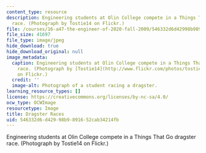 ```yaml
---
content_type: resource
description: Engineering students at Olin College compete in a Things That Go dragster
  race. (Photograph by Tostie14 on Flickr.)
file: /courses/16-a47-the-engineer-of-2020-fall-2009/546332d6d42998b9891652cab34214fb_16-a47f09.jpg
file_size: 41697
file_type: image/jpeg
hide_download: true
hide_download_original: null
image_metadata:
  caption: Engineering students at Olin College compete in a Things That Go dragster
    race. (Photograph by [Tostie14](http://www.flickr.com/photos/tostie14/34400424/)
    on Flickr.)
  credit: ''
  image-alt: Photograph of a student racing a dragster.
learning_resource_types: []
license: https://creativecommons.org/licenses/by-nc-sa/4.0/
ocw_type: OCWImage
resourcetype: Image
title: Dragster Races
uid: 546332d6-d429-98b9-8916-52cab34214fb
---
```

Engineering students at Olin College compete in a Things That Go dragster race. (Photograph by Tostie14 on Flickr.)